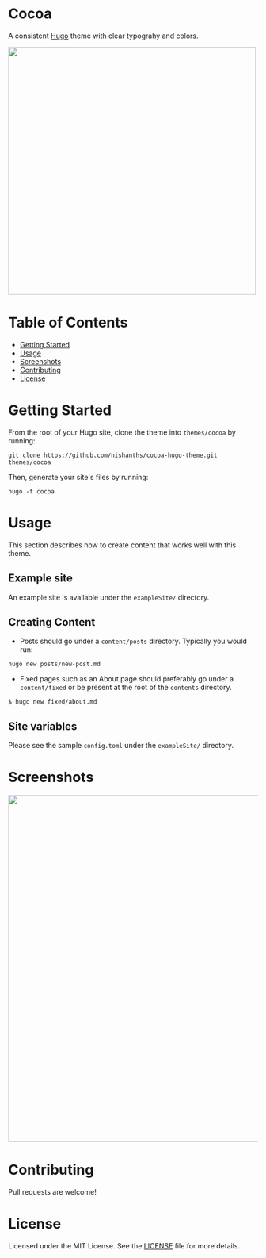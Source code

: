 # Cocoa

A consistent [Hugo](http://gohugo.io) theme with clear typograhy and colors.

<img src="" width="500px">

# Table of Contents

* [Getting Started](#getting-started)
* [Usage](#usage)
* [Screenshots](#screenshots)
* [Contributing](#contributing)
* [License](#license)

# Getting Started 

From the root of your Hugo site, clone the theme into `themes/cocoa` by running:

````
git clone https://github.com/nishanths/cocoa-hugo-theme.git themes/cocoa
````

Then, generate your site's files by running:

````
hugo -t cocoa
````

# Usage

This section describes how to create content that works well with this theme.

## Example site

An example site is available under the `exampleSite/` directory. 

## Creating Content

* Posts should go under a `content/posts` directory. Typically you would run:

````
hugo new posts/new-post.md
````

* Fixed pages such as an About page should preferably go under a `content/fixed` or be present at the root of the `contents` directory.

````
$ hugo new fixed/about.md
````

## Site variables

Please see the sample `config.toml` under the `exampleSite/` directory. 


# Screenshots

<img src="" width="700px">


# Contributing

Pull requests are welcome!

# License

Licensed under the MIT License. See the [LICENSE](https://github.com/nishanths/cocoa-hugo-theme/blob/master/LICENSE.md) file for more details.
